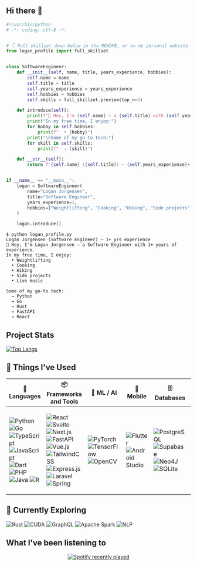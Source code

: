 ## Hi there 👋

```python
#!/usr/bin/python
# -*- coding: utf-8 -*-


# 👇 Full skillset down below in the README, or on my personal website
from logan_profile import full_skillset


class SoftwareEngineer:
    def __init__(self, name, title, years_experience, hobbies):
        self.name = name
        self.title = title
        self.years_experience = years_experience
        self.hobbies = hobbies
        self.skills = full_skillset.preview(top_n=5)

    def introduce(self):
        print(f"👋 Hey, I'm {self.name} — a {self.title} with {self.years_experience}+ years of experience.")
        print("In my free time, I enjoy:")
        for hobby in self.hobbies:
            print(f"  • {hobby}")
        print("\nSome of my go-to tech:")
        for skill in self.skills:
            print(f"  → {skill}")

    def __str__(self):
        return f"{self.name} ({self.title}) — {self.years_experience}+ yrs experience"


if __name__ == "__main__":
    logan = SoftwareEngineer(
        name="Logan Jorgensen",
        title="Software Engineer",
        years_experience=1,
        hobbies=["Weightlifting", "Cooking", "Hiking", "Side projects", "Live music"]
    )

    logan.introduce()
```

```
$ python logan_profile.py
Logan Jorgensen (Software Engineer) — 1+ yrs experience
👋 Hey, I'm Logan Jorgensen — a Software Engineer with 1+ years of experience.
In my free time, I enjoy:
  • Weightlifting
  • Cooking
  • Hiking
  • Side projects
  • Live music

Some of my go-to tech:
  → Python
  → Go
  → Rust
  → FastAPI
  → React
```

## Project Stats

<a href="https://github.com/jorgoose/github-readme-stats">
  <img src="https://github-readme-stats.vercel.app/api/top-langs/?username=jorgoose&langs_count=10&hide=jupyter%20notebook,blade,astro,svelte,html,css,cmake&layout=compact&theme=dark&width=300" alt="Top Langs"/>
</a>

<h2>🧰 Things I've Used</h2>

<table>
  <thead>
    <tr>
      <th>🧠 Languages</th>
      <th>📦 Frameworks and Tools</th>
      <th>🧠 ML / AI</th>
      <th>📱 Mobile</th>
      <th>🗄 Databases</th>
      <th>☁️ Cloud</th>
    </tr>
  </thead>
  <tbody>
    <tr>
      <td>
        <p>
          <img alt="Python" src="https://img.shields.io/badge/Python-3670A0?style=flat-square&logo=python&logoColor=ffdd54" />
          <img alt="Go" src="https://img.shields.io/badge/Go-00ADD8?style=flat-square&logo=go&logoColor=white" />
          <img alt="TypeScript" src="https://img.shields.io/badge/TypeScript-007ACC?style=flat-square&logo=typescript&logoColor=white" />
          <img alt="JavaScript" src="https://img.shields.io/badge/JavaScript-323330?style=flat-square&logo=javascript&logoColor=F7DF1E" />
          <img alt="Dart" src="https://img.shields.io/badge/Dart-0175C2?style=flat-square&logo=dart&logoColor=white" />
          <img alt="PHP" src="https://img.shields.io/badge/PHP-777BB4?style=flat-square&logo=php&logoColor=white" />
          <img alt="Java" src="https://img.shields.io/badge/Java-ED8B00?style=flat-square&logo=openjdk&logoColor=white" />
          <img alt="R" src="https://img.shields.io/badge/R-276DC3?style=flat-square&logo=r&logoColor=white" />
        </p>
      </td>
      <td>
        <p>
          <img alt="React" src="https://img.shields.io/badge/React-20232a?style=flat-square&logo=react&logoColor=61DAFB" />
          <img alt="Svelte" src="https://img.shields.io/badge/Svelte-f1413d?style=flat-square&logo=svelte&logoColor=white" />
          <img alt="Next.js" src="https://img.shields.io/badge/Next.js-black?style=flat-square&logo=next.js&logoColor=white" />
          <img alt="FastAPI" src="https://img.shields.io/badge/FastAPI-005571?style=flat-square&logo=fastapi" />
          <img alt="Vue.js" src="https://img.shields.io/badge/Vue.js-35495e?style=flat-square&logo=vuedotjs&logoColor=4FC08D" />
          <img alt="TailwindCSS" src="https://img.shields.io/badge/TailwindCSS-38B2AC?style=flat-square&logo=tailwind-css&logoColor=white" />
          <img alt="Express.js" src="https://img.shields.io/badge/Express.js-404d59?style=flat-square&logo=express&logoColor=61DAFB" />
          <img alt="Laravel" src="https://img.shields.io/badge/Laravel-FF2D20?style=flat-square&logo=laravel&logoColor=white" />
          <img alt="Spring" src="https://img.shields.io/badge/Spring-6DB33F?style=flat-square&logo=spring&logoColor=white" />
        </p>
      </td>
      <td>
        <p>
          <img alt="PyTorch" src="https://img.shields.io/badge/PyTorch-EE4C2C?style=flat-square&logo=PyTorch&logoColor=white" />
          <img alt="TensorFlow" src="https://img.shields.io/badge/TensorFlow-FF6F00?style=flat-square&logo=TensorFlow&logoColor=white" />
          <img alt="OpenCV" src="https://img.shields.io/badge/OpenCV-white?style=flat-square&logo=opencv&logoColor=white" />
        </p>
      </td>
      <td>
        <p>
          <img alt="Flutter" src="https://img.shields.io/badge/Flutter-02569B?style=flat-square&logo=Flutter&logoColor=white" />
          <img alt="Android Studio" src="https://img.shields.io/badge/Android%20Studio-346ac1?style=flat-square&logo=android-studio&logoColor=white" />
        </p>
      </td>
      <td>
        <p>
          <img alt="PostgreSQL" src="https://img.shields.io/badge/PostgreSQL-316192?style=flat-square&logo=postgresql&logoColor=white" />
          <img alt="Supabase" src="https://img.shields.io/badge/Supabase-3ECF8E?style=flat-square&logo=supabase&logoColor=white" />
          <img alt="Neo4J" src="https://img.shields.io/badge/Neo4j-008CC1?style=flat-square&logo=neo4j&logoColor=white" />
          <img alt="SQLite" src="https://img.shields.io/badge/SQLite-003B57?style=flat-square&logo=sqlite&logoColor=white" />
        </p>
      </td>
      <td>
        <p>
          <img alt="AWS" src="https://img.shields.io/badge/AWS-FF9900?style=flat-square&logo=amazonwebservices&logoColor=white" />
          <img alt="Google Cloud" src="https://img.shields.io/badge/Google%20Cloud-4285F4?style=flat-square&logo=google-cloud&logoColor=white" />
        </p>
      </td>
    </tr>
  </tbody>
</table>



## 🔎 Currently Exploring
<p>
  <img alt="Rust" src="https://img.shields.io/badge/Rust-%23000000.svg?style=flat-square&logo=rust&logoColor=white" />
  <img alt="CUDA" src="https://img.shields.io/badge/CUDA-76B900?style=flat-square&logo=nvidia&logoColor=white" />
  <img alt="GraphQL" src="https://img.shields.io/badge/GraphQL-E10098?style=flat-square&logo=graphql&logoColor=white" />
  <img alt="Apache Spark" src="https://img.shields.io/badge/Apache%20Spark-E25A1C?style=flat-square&logo=apachespark&logoColor=white" />
  <img alt="NLP" src="https://img.shields.io/badge/NLP-%2370268E.svg?style=flat-square&logo=ai&logoColor=white" />
</p>

## What I've been listening to
<p align="center">
  <a href="https://open.spotify.com/user/deadmixer">
    <img src="https://spotify-recently-played-readme.vercel.app/api?user=deadmixer" alt="Spotify recently played"/>
  </a>
</p>
